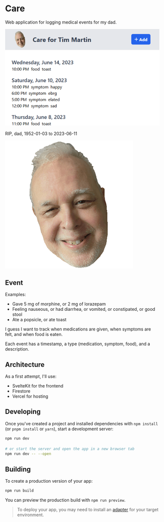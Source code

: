 # Care

Web application for logging medical events for my dad.

![demo](./demo.png)

RIP, dad, 1952-01-03 to 2023-06-11

![my happy dad](./src/lib/images/dad.png)

## Event

Examples:

- Gave 5 mg of morphine, or 2 mg of lorazepam
- Feeling nauseous, or had diarrhea, or vomited, or constipated, or good stool
- Ate a popsicle, or ate toast

I guess I want to track when medications are given, when symptoms are felt, and when food is eaten.

Each event has a timestamp, a type (medication, symptom, food), and a description.

## Architecture

As a first attempt, I'll use:

- SvelteKit for the frontend
- Firestore
- Vercel for hosting


## Developing

Once you've created a project and installed dependencies with `npm install` (or `pnpm install` or
`yarn`), start a development server:

```bash
npm run dev

# or start the server and open the app in a new browser tab
npm run dev -- --open
```

## Building

To create a production version of your app:

```bash
npm run build
```

You can preview the production build with `npm run preview`.

> To deploy your app, you may need to install an [adapter](https://kit.svelte.dev/docs/adapters) for
> your target environment.
